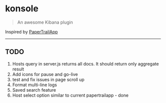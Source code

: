 # konsole

> An awesome Kibana plugin

Inspired by [PaperTrailApp](https://papertrailapp.com/)

---

## TODO

1. Hosts query in server.js returns all docs. It should return only aggregate result
2. Add icons for pause and go-live
3. test and fix issues in page scroll up
4. Format multi-line logs
5. Saved search feature
6. Host select option similar to current papertrailapp - done
